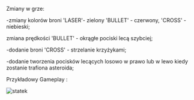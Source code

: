 Zmiany w grze: 

-zmiany kolorów broni 'LASER'- zielony 'BULLET' - czerwony, 'CROSS' - niebieski;

zmiana prędkości 'BULLET' - okrągłe pociski lecą szybciej;

-dodanie broni 'CROSS' - strzelanie krzyżykami;

-dodanie tworzenia pocisków lecących losowo w prawo lub w lewo kiedy zostanie trafiona asteroida;

Przykładowy Gameplay :

![statek](https://github.com/user-attachments/assets/442426ba-730a-4f6d-9601-df3f0c831ddd)
